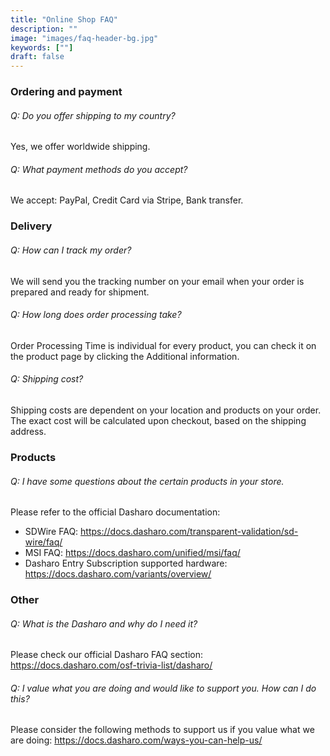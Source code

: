 ```yaml
---
title: "Online Shop FAQ"
description: ""
image: "images/faq-header-bg.jpg"
keywords: [""]
draft: false
---
```


### **Ordering and payment**

###### Q: Do you offer shipping to my country?

Yes, we offer worldwide shipping.

###### Q: What payment methods do you accept?

We accept: PayPal, Credit Card via Stripe, Bank transfer.

### **Delivery**

###### Q: How can I track my order?

We will send you the tracking number on your email when your order is
prepared and ready for shipment.

###### Q: How long does order processing take?

Order Processing Time is individual for every product, you can check it on the
product page by clicking the Additional information.

###### Q: Shipping cost?

Shipping costs are dependent on your location and products on your order. The 
exact cost will be calculated upon checkout, based on the shipping address.

### **Products**

###### Q: I have some questions about the certain products in your store.

Please refer to the official Dasharo documentation:

* SDWire FAQ: <https://docs.dasharo.com/transparent-validation/sd-wire/faq/>
* MSI FAQ: <https://docs.dasharo.com/unified/msi/faq/>
* Dasharo Entry Subscription supported hardware: <https://docs.dasharo.com/variants/overview/>


### **Other**

###### Q: What is the Dasharo and why do I need it?

Please check our official Dasharo FAQ section:
<https://docs.dasharo.com/osf-trivia-list/dasharo/>

###### Q: I value what you are doing and would like to support you. How can I do this?

Please consider the following methods to support us if you value what we are doing:
<https://docs.dasharo.com/ways-you-can-help-us/>